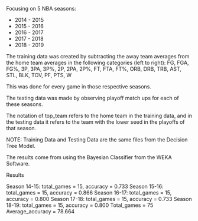 Focusing on 5 NBA seasons:

- 2014 - 2015
- 2015 - 2016
- 2016 - 2017
- 2017 - 2018
- 2018 - 2019

The training data was created by subtracting the away team averages from the home team averages in the following categories (left to right): FG, FGA, FG%, 3P, 3PA, 3P%, 2P, 2PA, 2P%, FT, FTA, FT%, ORB, DRB, TRB, AST, STL, BLK, TOV, PF, PTS, W

This was done for every game in those respective seasons.

The testing data was made by observing playoff match ups for each of these seasons.

The notation of top_team refers to the home team in the training data, and in the testing data it refers to the team with the lower seed in the playoffs of that season.

NOTE: Training Data and Testing Data are the same files from the Decision Tree Model.

The results come from using the Bayesian Classifier from the WEKA Software.

Results

Season 14-15: total_games = 15, accuracy = 0.733
Season 15-16: total_games = 15, accuracy = 0.866
Season 16-17: total_games = 15, accuracy = 0.800
Season 17-18: total_games = 15, accuracy = 0.733
Season 18-19: total_games = 15, accuracy = 0.800
Total_games = 75
Average_accuracy = 78.664
